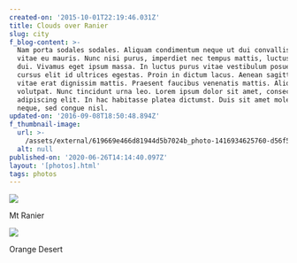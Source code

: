```yaml
---
created-on: '2015-10-01T22:19:46.031Z'
title: Clouds over Ranier
slug: city
f_blog-content: >-
  Nam porta sodales sodales. Aliquam condimentum neque ut dui convallis finibus
  vitae eu mauris. Nunc nisi purus, imperdiet nec tempus mattis, luctus vitae
  dui. Vivamus eget ipsum massa. In luctus purus vitae vestibulum posuere. Etiam
  cursus elit id ultrices egestas. Proin in dictum lacus. Aenean sagittis turpis
  vitae erat dignissim mattis. Praesent faucibus venenatis mattis. Aliquam erat
  volutpat. Nunc tincidunt urna leo. Lorem ipsum dolor sit amet, consectetur
  adipiscing elit. In hac habitasse platea dictumst. Duis sit amet molestie
  neque, sed congue nisl.
updated-on: '2016-09-08T18:50:48.894Z'
f_thumbnail-image:
  url: >-
    /assets/external/619669e466d81944d5b7024b_photo-1416934625760-d56f5e79f6fe-square700.jpg
  alt: null
published-on: '2020-06-26T14:14:40.097Z'
layout: '[photos].html'
tags: photos
---
```


![](/assets/external/619669e466d819a496b702cf_photo-1416934625760-d56f5e79f6fe.jpg)

Mt Ranier

![](/assets/external/619669e466d8194e01b702d2_photo-1413977886085-3bbbf9a7cf6e.jpg)

Orange Desert

